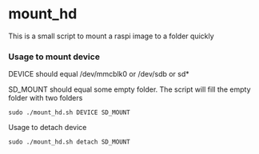 # mount_hd

This is a small script to mount a raspi image to a folder quickly

### Usage to mount device
DEVICE should equal /dev/mmcblk0 or /dev/sdb or sd* 

SD_MOUNT should equal some empty folder. The script will fill the empty folder with two folders

```
sudo ./mount_hd.sh DEVICE SD_MOUNT
```
Usage to detach device
```
sudo ./mount_hd.sh detach SD_MOUNT
```
